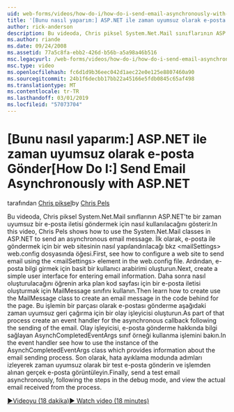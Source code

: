 ```yaml
---
uid: web-forms/videos/how-do-i/how-do-i-send-email-asynchronously-with-aspnet
title: '[Bunu nasıl yaparım:] ASP.NET ile zaman uyumsuz olarak e-posta gönderin | Microsoft Docs'
author: rick-anderson
description: Bu videoda, Chris piksel System.Net.Mail sınıflarının ASP.NET'te bir zaman uyumsuz bir e-posta iletisi göndermek için nasıl kullanılacağını gösterir. İlk olarak, bir web sitesi yapılandırma gör...
ms.author: riande
ms.date: 09/24/2008
ms.assetid: 77a5c8fa-ebb2-426d-b56b-a5a98a46b516
msc.legacyurl: /web-forms/videos/how-do-i/how-do-i-send-email-asynchronously-with-aspnet
msc.type: video
ms.openlocfilehash: fc6d1d9b36eec042d1aec22e0e125e8807460a90
ms.sourcegitcommit: 24b1f6decbb17bb22a45166e5fdb0845c65af498
ms.translationtype: MT
ms.contentlocale: tr-TR
ms.lasthandoff: 03/01/2019
ms.locfileid: "57073704"
---
```

<a name="how-do-i-send-email-asynchronously-with-aspnet"></a><span data-ttu-id="68f44-104">[Bunu nasıl yaparım:] ASP.NET ile zaman uyumsuz olarak e-posta Gönder</span><span class="sxs-lookup"><span data-stu-id="68f44-104">[How Do I:] Send Email Asynchronously with ASP.NET</span></span>
====================
<span data-ttu-id="68f44-105">tarafından [Chris piksel](https://twitter.com/chrispels)</span><span class="sxs-lookup"><span data-stu-id="68f44-105">by [Chris Pels](https://twitter.com/chrispels)</span></span>

<span data-ttu-id="68f44-106">Bu videoda, Chris piksel System.Net.Mail sınıflarının ASP.NET'te bir zaman uyumsuz bir e-posta iletisi göndermek için nasıl kullanılacağını gösterir.</span><span class="sxs-lookup"><span data-stu-id="68f44-106">In this video, Chris Pels shows how to use the System.Net.Mail classes in ASP.NET to send an asynchronous email message.</span></span> <span data-ttu-id="68f44-107">İlk olarak, e-posta ile göndermek için bir web sitesinin nasıl yapılandırılacağı bkz &lt;mailSettings&gt; web.config dosyasında öğesi.</span><span class="sxs-lookup"><span data-stu-id="68f44-107">First, see how to configure a web site to send email using the &lt;mailSettings&gt; element in the web.config file.</span></span> <span data-ttu-id="68f44-108">Ardından, e-posta bilgi girmek için basit bir kullanıcı arabirimi oluşturun.</span><span class="sxs-lookup"><span data-stu-id="68f44-108">Next, create a simple user interface for entering email information.</span></span> <span data-ttu-id="68f44-109">Daha sonra nasıl oluşturulacağını öğrenin arka plan kod sayfası için bir e-posta iletisi oluşturmak için MailMessage sınıfını kullanın.</span><span class="sxs-lookup"><span data-stu-id="68f44-109">Then learn how to create use the MailMessage class to create an email message in the code behind for the page.</span></span> <span data-ttu-id="68f44-110">Bu işlemin bir parçası olarak e-postası gönderme aşağıdaki zaman uyumsuz geri çağırma için bir olay işleyicisi oluşturun.</span><span class="sxs-lookup"><span data-stu-id="68f44-110">As part of that process create an event handler for the asynchronous callback following the sending of the email.</span></span> <span data-ttu-id="68f44-111">Olay işleyicisi, e-posta gönderme hakkında bilgi sağlayan AsynchCompletedEventArgs sınıf örneği kullanma işlemini bakın.</span><span class="sxs-lookup"><span data-stu-id="68f44-111">In the event handler see how to use the instance of the AsynchCompletedEventArgs class which provides information about the email sending process.</span></span> <span data-ttu-id="68f44-112">Son olarak, hata ayıklama modunda adımları izleyerek zaman uyumsuz olarak bir test e-posta gönderin ve işlemden alınan gerçek e-posta görüntüleyin.</span><span class="sxs-lookup"><span data-stu-id="68f44-112">Finally, send a test email asynchronously, following the steps in the debug mode, and view the actual email received from the process.</span></span>

[<span data-ttu-id="68f44-113">&#9654;Videoyu (18 dakika)</span><span class="sxs-lookup"><span data-stu-id="68f44-113">&#9654; Watch video (18 minutes)</span></span>](https://channel9.msdn.com/Blogs/ASP-NET-Site-Videos/how-do-i-send-email-asynchronously-with-aspnet)
